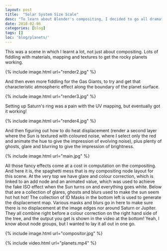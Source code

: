 ```yaml
---
layout: post
title:  "Solar System Size Scale"
desc: "To learn about Blender's compositing, I decided to go all dramatic in an astronomical way"
date: 2018-02-06
categories: [blog]
tags: []
loc: 'blog/planets/'
---
```


This was a scene in which I learnt a lot, not just about compositing. Lots of fiddling with materials, mapping
and textures to get the rocky planets working.

{% include image.html url="render2.jpg"  %}

And then even more fiddling for the Gas Giants, to try and get that characteristic atmospheric effect
along the boundary of the planet surface. 

{% include image.html url="render3.jpg"  %}

Setting up Saturn's ring was a pain with the UV mapping, but eventually got it working!

{% include image.html url="render4.jpg"  %}

And then figuring out how to do heat displacement (render a second layer where the Sun is textured
with coloured noise, where I select only the red and animate the hue to give the impression of evolving noise), 
plus plenty of ghosts, glare and blurring to give the impression of brightness.

{% include image.html url="main.jpg"  %}

All those fancy effects come at a cost in computation on the compositing. And here it is, the spaghetti mess
that is my compositing node layout for this scene. At the very top we have glare and colour correction, which
is linked to an add node and an animated value, which was used to achieve the fake ISO effect when the Sun turns
on and everything goes white. Below that are a collection of glares, ghosts and blurs used to make the sun seem hot hot hot!
The collection of ID Masks in the bottom left is used to generate the displacement map. Various masks and blurs go in
here to make sure there is no displacement at the image edges nor around Saturn or Jupiter. They all
combine right before a colour correction on the right hand side of the tree, and the output you get is shown in the video 
at the bottom! Yeah, I know about node groups, but I wanted to lay it all out in one go.

{% include image.html url="compositor.jpg"  %}


{% include video.html url="planets.mp4"  %}


